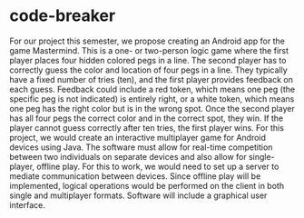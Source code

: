 # code-breaker

For our project this semester, we propose creating an Android app for the game Mastermind. This is a one- or two-person logic game where the first player places four hidden colored pegs in a line. The second player has to correctly guess the color and location of four pegs in a line. They typically have a fixed number of tries (ten), and the first player provides feedback on each guess. Feedback could include a red token, which means one peg (the specific peg is not indicated) is entirely right, or a white token, which means one peg has the right color but is in the wrong spot. Once the second player has all four pegs the correct color and in the correct spot, they win. If the player cannot guess correctly after ten tries, the first player wins.
For this project, we would create an interactive multiplayer game for Android devices using Java. The software must allow for real-time competition between two individuals on separate devices and also allow for single-player, offline play. For this to work, we would need to set up a server to mediate communication between devices. Since offline play will be implemented, logical operations would be performed on the client in both single and multiplayer formats. Software will include a graphical user interface.
